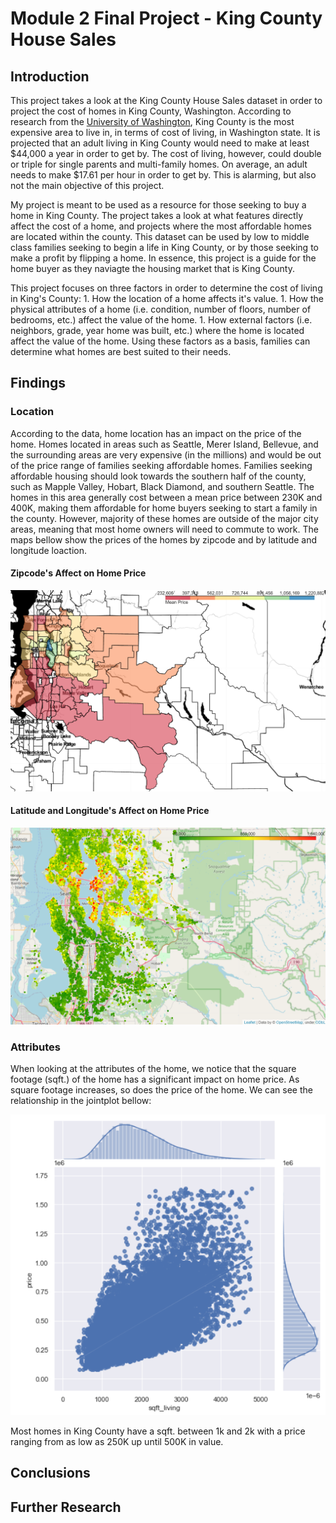 
# Module 2 Final Project - King County House Sales


## Introduction

This project takes a look at the King County House Sales dataset in order to project the cost of homes in King County, Washington. According to research from the [University of Washington](https://www.washington.edu/news/2020/10/15/for-single-adults-and-families-alike-higher-cost-of-living-in-all-washington-counties/), King County is the most expensive area to live in, in terms of cost of living, in Washington state. It is projected that an adult living in King County would need to make at least $44,000 a year in order to get by. The cost of living, however, could double or triple for single parents and multi-family homes. On average, an adult needs to make $17.61 per hour in order to get by. This is alarming, but also not the main objective of this project.

My project is meant to be used as a resource for those seeking to buy a home in King County. The project takes a look at what features directly affect the cost of a home, and projects where the most affordable homes are located within the county. This dataset can be used by low to middle class families seeking to begin a life in King County, or by those seeking to make a profit by flipping a home. In essence, this project is a guide for the home buyer as they naviagte the housing market that is King County. 

This project focuses on three factors in order to determine the cost of living in King's County:
    1. How the location of a home affects it's value.
    1. How the physical attributes of a home (i.e. condition, number of floors, number of bedrooms, etc.) affect the value of the home.
    1. How external factors (i.e. neighbors, grade, year home was built, etc.) where the home is located affect the value of the home.
Using these factors as a basis, families can determine what homes are best suited to their needs.

## Findings

### Location

According to the data, home location has an impact on the price of the home. Homes located in areas such as Seattle, Merer Island, Bellevue, and the surrounding areas are very expensive (in the millions) and would be out of the price range of families seeking affordable homes. Families seeking affordable housing should look towards the southern half of the county, such as Mapple Valley, Hobart, Black Diamond, and southern Seattle. The homes in this area generally cost between a mean price between 230K and 400K, making them affordable for home buyers seeking to start a family in the county. However, majority of these homes are outside of the major city areas, meaning that most home owners will need to commute to work. The maps bellow show the prices of the homes by zipcode and by latitude and longitude loaction.

#### Zipcode's Affect on Home Price
![Housing Price by Zipcode](https://github.com/PNarducci1690/Project_2_KC_Housing_Data/blob/master/King_County_Graphs/Zipcode_Price_Affect_On_Home_Price.PNG)

#### Latitude and Longitude's Affect on Home Price
![Housing Price by longitudinal and latitudinal location](https://github.com/PNarducci1690/Project_2_KC_Housing_Data/blob/master/King_County_Graphs/long_lat_Affect_on_Home_Price.PNG)

### Attributes 

When looking at the attributes of the home, we notice that the square footage (sqft.) of the home has a significant impact on home price. As square footage increases, so does the price of the home. We can see the relationship in the jointplot bellow:

![Sqft_Living Affect on Home Price](https://github.com/PNarducci1690/Project_2_KC_Housing_Data/blob/master/King_County_Graphs/Sqft_living%20Affect%20on%20Home%20Price.PNG)

Most homes in King County have a sqft. between 1k and 2k with a price ranging from as low as 250K up until 500K in value.

## Conclusions

## Further Research